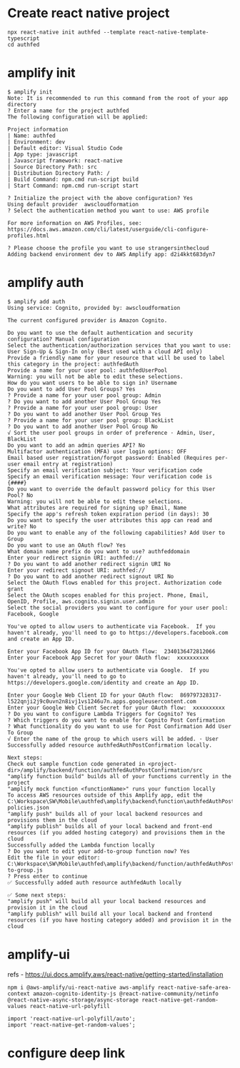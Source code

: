 # Create react native project

    npx react-native init authfed --template react-native-template-typescript
    cd authfed

# amplify init

    $ amplify init
    Note: It is recommended to run this command from the root of your app directory
    ? Enter a name for the project authfed
    The following configuration will be applied:

    Project information
    | Name: authfed
    | Environment: dev
    | Default editor: Visual Studio Code
    | App type: javascript
    | Javascript framework: react-native
    | Source Directory Path: src
    | Distribution Directory Path: /
    | Build Command: npm.cmd run-script build
    | Start Command: npm.cmd run-script start

    ? Initialize the project with the above configuration? Yes
    Using default provider  awscloudformation
    ? Select the authentication method you want to use: AWS profile

    For more information on AWS Profiles, see:
    https://docs.aws.amazon.com/cli/latest/userguide/cli-configure-profiles.html

    ? Please choose the profile you want to use strangersinthecloud
    Adding backend environment dev to AWS Amplify app: d2i4kkt683dyn7

# amplify auth

    $ amplify add auth
    Using service: Cognito, provided by: awscloudformation

    The current configured provider is Amazon Cognito.

    Do you want to use the default authentication and security configuration? Manual configuration
    Select the authentication/authorization services that you want to use: User Sign-Up & Sign-In only (Best used with a cloud API only)
    Provide a friendly name for your resource that will be used to label this category in the project: authfedAuth
    Provide a name for your user pool: authfedUserPool
    Warning: you will not be able to edit these selections.
    How do you want users to be able to sign in? Username
    Do you want to add User Pool Groups? Yes
    ? Provide a name for your user pool group: Admin
    ? Do you want to add another User Pool Group Yes
    ? Provide a name for your user pool group: User
    ? Do you want to add another User Pool Group Yes
    ? Provide a name for your user pool group: BlackList
    ? Do you want to add another User Pool Group No
    √ Sort the user pool groups in order of preference · Admin, User, BlackList
    Do you want to add an admin queries API? No
    Multifactor authentication (MFA) user login options: OFF
    Email based user registration/forgot password: Enabled (Requires per-user email entry at registration)
    Specify an email verification subject: Your verification code
    Specify an email verification message: Your verification code is {####}
    Do you want to override the default password policy for this User Pool? No
    Warning: you will not be able to edit these selections.
    What attributes are required for signing up? Email, Name
    Specify the app's refresh token expiration period (in days): 30
    Do you want to specify the user attributes this app can read and write? No
    Do you want to enable any of the following capabilities? Add User to Group
    Do you want to use an OAuth flow? Yes
    What domain name prefix do you want to use? authfeddomain
    Enter your redirect signin URI: authfed://
    ? Do you want to add another redirect signin URI No
    Enter your redirect signout URI: authfed://
    ? Do you want to add another redirect signout URI No
    Select the OAuth flows enabled for this project. Authorization code grant
    Select the OAuth scopes enabled for this project. Phone, Email, OpenID, Profile, aws.cognito.signin.user.admin
    Select the social providers you want to configure for your user pool: Facebook, Google

    You've opted to allow users to authenticate via Facebook.  If you haven't already, you'll need to go to https://developers.facebook.com and create an App ID.

    Enter your Facebook App ID for your OAuth flow:  2340136472812066
    Enter your Facebook App Secret for your OAuth flow:  xxxxxxxxxx

    You've opted to allow users to authenticate via Google.  If you haven't already, you'll need to go to https://developers.google.com/identity and create an App ID.

    Enter your Google Web Client ID for your OAuth flow:  869797328317-l522qnji2j9c0uvn2n8ivj1vs1246u7n.apps.googleusercontent.com
    Enter your Google Web Client Secret for your OAuth flow:  xxxxxxxxxx
    ? Do you want to configure Lambda Triggers for Cognito? Yes
    ? Which triggers do you want to enable for Cognito Post Confirmation
    ? What functionality do you want to use for Post Confirmation Add User To Group
    √ Enter the name of the group to which users will be added. · User
    Successfully added resource authfedAuthPostConfirmation locally.

    Next steps:
    Check out sample function code generated in <project-dir>/amplify/backend/function/authfedAuthPostConfirmation/src
    "amplify function build" builds all of your functions currently in the project
    "amplify mock function <functionName>" runs your function locally
    To access AWS resources outside of this Amplify app, edit the C:\Workspace\SW\Mobile\authfed\amplify\backend\function\authfedAuthPostConfirmation\custom-policies.json
    "amplify push" builds all of your local backend resources and provisions them in the cloud
    "amplify publish" builds all of your local backend and front-end resources (if you added hosting category) and provisions them in the cloud
    Successfully added the Lambda function locally
    ? Do you want to edit your add-to-group function now? Yes
    Edit the file in your editor: C:\Workspace\SW\Mobile\authfed\amplify\backend/function/authfedAuthPostConfirmation/src/add-to-group.js
    ? Press enter to continue
    ✅ Successfully added auth resource authfedAuth locally

    ✅ Some next steps:
    "amplify push" will build all your local backend resources and provision it in the cloud
    "amplify publish" will build all your local backend and frontend resources (if you have hosting category added) and provision it in the cloud

# amplify-ui

refs - https://ui.docs.amplify.aws/react-native/getting-started/installation

    npm i @aws-amplify/ui-react-native aws-amplify react-native-safe-area-context amazon-cognito-identity-js @react-native-community/netinfo @react-native-async-storage/async-storage react-native-get-random-values react-native-url-polyfill

    import 'react-native-url-polyfill/auto';
    import 'react-native-get-random-values';

# configure deep link

